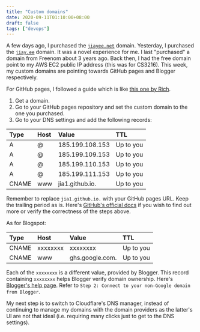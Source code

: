 ```yaml
---
title: "Custom domains"
date: 2020-09-11T01:10:00+08:00
draft: false
tags: ["devops"]
---
```

A few days ago, I purchased the [`jiayee.net`](https://jiayee.net) domain. Yesterday, I purchased the [`jiay.ee`](https://jiay.ee/blog) domain. It was a novel experience for me. I last "purchased" a domain from Freenom about 3 years ago. Back then, I had the free domain point to my AWS EC2 public IP address (this was for CS3216). This week, my custom domains are pointing towards GitHub pages and Blogger respectively.

For GitHub pages, I followed a guide which is like [this one by Rich](https://richpauloo.github.io/2019-11-17-Linking-a-Custom-Domain-to-Github-Pages/).

1. Get a domain.
1. Go to your GitHub pages repository and set the custom domain to the one you purchased.
1. Go to your DNS settings and add the following records:

| Type  | Host | Value           | TTL       |
|:------|:-----|:----------------|:----------|
| A     | @    | 185.199.108.153 | Up to you |
| A     | @    | 185.199.109.153 | Up to you |
| A     | @    | 185.199.110.153 | Up to you |
| A     | @    | 185.199.111.153 | Up to you |
| CNAME | www  | jia1.github.io. | Up to you |

Remember to replace `jia1.github.io.` with your GitHub pages URL. Keep the trailing period as is. Here's [GitHub's official docs](https://docs.github.com/en/github/working-with-github-pages/managing-a-custom-domain-for-your-github-pages-site#about-custom-domain-configuration) if you wish to find out more or verify the correctness of the steps above.

As for Blogspot:

| Type  | Host     | Value           | TTL       |
|:------|:---------|:----------------|:----------|
| CNAME | xxxxxxxx | xxxxxxxx        | Up to you |
| CNAME | www      | ghs.google.com. | Up to you |

Each of the `xxxxxxxx` is a different value, provided by Blogger. This record containing `xxxxxxxx` helps Blogger verify domain ownership. Here's [Blogger's help page](https://support.google.com/blogger/answer/1233387). Refer to `Step 2: Connect to your non-Google domain from Blogger`.

My next step is to switch to Cloudflare's DNS manager, instead of continuing to manage my domains with the domain providers as the latter's UI are not that ideal (i.e. requiring many clicks just to get to the DNS settings).
